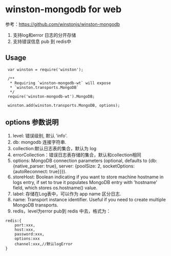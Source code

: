 # winston-mongodb for web

参考：https://github.com/winstonjs/winston-mongodb

1. 支持log和error 日志的分开存储
2. 支持错误信息 pub 到 redis中

## Usage
 ```
  var winston = require('winston');

  /**
   * Requiring `winston-mongodb-wt` will expose
   * `winston.transports.MongoDB`
   */
  require('winston-mongodb-wt').MongoDB;

  winston.add(winston.transports.MongoDB, options);
```

## options 参数说明

1. level: 错误级别, 默认 'info'.
1. db: mongodb 连接字符串.
1. collection:默认日志表的集合，默认为 log
1. errorCollection：错误日志表存储的集合，默认和collection相同
1. options: MongoDB connection parameters (optional, defaults to {db: {native_parser: true}, server: {poolSize: 2, socketOptions: {autoReconnect: true}}}).
1. storeHost: Boolean indicating if you want to store machine hostname in logs entry, if set to true it populates MongoDB entry with 'hostname' field, which stores os.hostname() value.
1. label: 存储在Log表中，可以作为 app name 区分日志.
1. name: Transport instance identifier. Useful if you need to create multiple MongoDB transports.
1. redis，level为error pub到 redis 中去，格式为：
```
redis:{
    port:xxx,
    host:xxx,
    password:xxx,
    options:xxx
    channel:xxx,//默认logError
}
```
